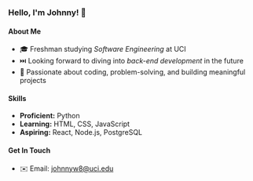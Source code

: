 <!---
- 👋 Hi, I’m @johwuy
- 👀 I’m interested in ...
- 🌱 I’m currently learning ...
- 💞️ I’m looking to collaborate on ...
- 📫 How to reach me ...


johwuy/johwuy is a ✨ special ✨ repository because its `README.md` (this file) appears on your GitHub profile.
You can click the Preview link to take a look at your changes.
--->

### Hello, I'm Johnny! 👋

#### About Me
- 🎓 Freshman studying *Software Engineering* at UCI
- ⏭️ Looking forward to diving into *back-end development* in the future
- 🚀 Passionate about coding, problem-solving, and building meaningful projects

#### Skills
- **Proficient:** Python
- **Learning:** HTML, CSS, JavaScript
- **Aspiring:** React, Node.js, PostgreSQL

#### Get In Touch
- ✉️ Email: [johnnyw8@uci.edu](mailto:johnnyw8@uci.edu)
